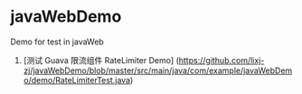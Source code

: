 # javaWebDemo
Demo for test in javaWeb

1. [测试 Guava 限流组件 RateLimiter Demo] (https://github.com/lixj-zj/javaWebDemo/blob/master/src/main/java/com/example/javaWebDemo/demo/RateLimiterTest.java)
